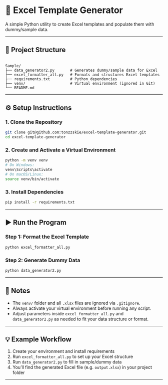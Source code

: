 # 🧾 Excel Template Generator

A simple Python utility to create Excel templates and populate them with dummy/sample data.

---

## 📁 Project Structure
```

Sample/
├── data_generator2.py       # Generates dummy/sample data for Excel
├── excel_formatter_all.py   # Formats and structures Excel templates
├── requirements.txt         # Python dependencies
├── venv/                    # Virtual environment (ignored in Git)
└── README.md

````

---

## ⚙️ Setup Instructions

### 1. Clone the Repository
```bash
git clone git@github.com:tonzzskie/excel-template-generator.git
cd excel-template-generator
````

### 2. Create and Activate a Virtual Environment

```bash
python -m venv venv
# On Windows:
venv\Scripts\activate
# On macOS/Linux:
source venv/bin/activate
```

### 3. Install Dependencies

```bash
pip install -r requirements.txt
```

---

## ▶️ Run the Program

### Step 1: Format the Excel Template

```bash
python excel_formatter_all.py
```

### Step 2: Generate Dummy Data

```bash
python data_generator2.py
```

---

## 🧩 Notes

* The `venv/` folder and all `.xlsx` files are ignored via `.gitignore`.
* Always activate your virtual environment before running any script.
* Adjust parameters inside `excel_formatter_all.py` and `data_generator2.py` as needed to fit your data structure or format.

---

## 💡 Example Workflow

1. Create your environment and install requirements
2. Run `excel_formatter_all.py` to set up your Excel structure
3. Run `data_generator2.py` to fill in sample/dummy data
4. You’ll find the generated Excel file (e.g. `output.xlsx`) in your project folder

---

